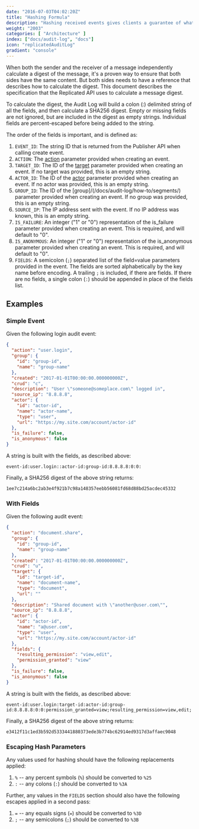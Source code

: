```yaml
---
date: "2016-07-03T04:02:20Z"
title: "Hashing Formula"
description: "Hashing received events gives clients a guarantee of what was written"
weight: "2003"
categories: [ "Architecture" ]
index: ["docs/audit-log", "docs"]
icon: "replicatedAuditLog"
gradient: "console"
---
```


When both the sender and the receiver of a message independently calculate a digest of the message, it's a proven way to ensure that both sides have the same content. But both sides needs to have a reference that describes how to calculate the digest. This document describes the specification that the Replicated API uses to calculate a message digest.

To calculate the digest, the Audit Log will build a colon (:) delimited string of all the fields, and then calculate a SHA256 digest. Empty or missing fields are not ignored, but are included in the digest as empty strings. Individual fields are percent-escaped before being added to the string.

The order of the fields is important, and is defined as:

1. `EVENT_ID`: The string ID that is returned from the Publisher API when calling create event.
1. `ACTION`: The [action](/docs/audit-log/how-to/actions/) parameter provided when creating an event.
1. `TARGET_ID`: The ID of the [target](/docs/audit-log/how-to/targets/) parameter provided when creating an event. If no target was provided, this is an empty string.
1. `ACTOR_ID`: The ID of the [actor](/docs/audit-log/how-to/actors/) parameter provided when creating an event. If no actor was provided, this is an empty string.
1. `GROUP_ID`: The ID of the [group]/(/docs/audit-log/how-to/segments/) parameter provided when creating an event. If no group was provided, this is an empty string.
1. `SOURCE_IP`: The IP address sent with the event. If no IP address was known, this is an empty string.
1. `IS_FAILURE`: An integer ("1" or "0") representation of the is_failure parameter provided when creating an event. This is required, and will default to "0".
1. `IS_ANONYMOUS`: An integer ("1" or "0") representation of the is_anonymous parameter provided when creating an event. This is required, and will default to "0".
1. `FIELDS`: A semicolon (`;`) separated list of the field=value parameters provided in the event. The fields are sorted alphabetically by the key name before encoding. A trailing `;` is included, if there are fields. If there are no fields, a single colon (`:`) should be appended in place of the fields list.


## Examples

### Simple Event
Given the following login audit event:
```json
{
  "action": "user.login",
  "group": {
    "id": "group-id",
    "name": "group-name"
  },
  "created": "2017-01-01T00:00:00.000000000Z",
  "crud": "c",
  "description": "User \"someone@someplace.com\" logged in",
  "source_ip": "8.8.8.8",
  "actor": {
    "id": "actor-id",
    "name": "actor-name",
    "type": "user",
    "url": "https://my.site.com/account/actor-id"
  },
  "is_failure": false,
  "is_anonymous": false
}
```

A string is built with the fields, as described above:
```
event-id:user.login::actor-id:group-id:8.8.8.8:0:0:
```

Finally, a SHA256 digest of the above string returns:
```
1ee7c214a6bc2ab3e4f921b7c98a148357eebb56081fd68d88bd25acdec45332
```

### With Fields
Given the following audit event:
```json
{
  "action": "document.share",
  "group": {
    "id": "group-id",
    "name": "group-name"
  },
  "created": "2017-01-01T00:00:00.000000000Z",
  "crud": "u",
  "target": {
    "id": "target-id",
    "name": "document-name",
    "type": "document",
    "url": ""
  },
  "description": "Shared document with \"another@user.com\"",
  "source_ip": "8.8.8.8",
  "actor": {
    "id": "actor-id",
    "name": "a@user.com",
    "type": "user",
    "url": "https://my.site.com/account/actor-id"
  },
  "fields": {
    "resulting_permission": "view,edit",
    "permission_granted": "view"
  },
  "is_failure": false,
  "is_anonymous": false
}
```

A string is built with the fields, as described above:
```
event-id:user.login:target-id:actor-id:group-id:8.8.8.8:0:0:permission_granted=view;resulting_permission=view,edit;
```

Finally, a SHA256 digest of the above string returns:
```
e3412f11c1ed3b592d5333441880373ede3b774bc62914ed9317d3affaec9048
```



### Escaping Hash Parameters

Any values used for hashing should have the following replacements applied:

1. `%` -- any percent symbols (`%`) should be converted to `%25`
1. `:` -- any colons (`:`) should be converted to `%3A`

Further, any values in the `FIELDS` section should also have the following escapes applied in a second pass:

1. `=` -- any equals signs (`=`) should be converted to `%3D`
1. `;` -- any semicolons (`;`) should be converted to `%3B`
